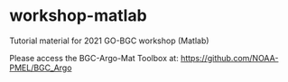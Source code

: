 # workshop-matlab
Tutorial material for 2021 GO-BGC workshop (Matlab)

Please access the BGC-Argo-Mat Toolbox at: https://github.com/NOAA-PMEL/BGC_Argo
